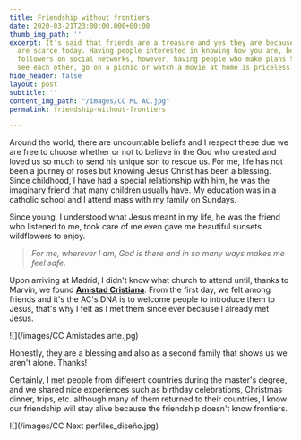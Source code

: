 ```yaml
---
title: Friendship without frontiers
date: 2020-03-21T23:00:00.000+00:00
thumb_img_path: ''
excerpt: It's said that friends are a treasure and yes they are because good friends
  are scarce today. Having people interested in knowing how you are, became having
  followers on social networks, however, having people who make plans to meet and
  see each other, go on a picnic or watch a movie at home is priceless.
hide_header: false
layout: post
subtitle: ''
content_img_path: "/images/CC ML AC.jpg"
permalink: friendship-without-frontiers

---
```

Around the world, there are uncountable beliefs and I respect these due we are free to choose whether or not to believe in the God who created and loved us so much to send his unique son to rescue us. For me, life has not been a journey of roses but knowing Jesus Christ has been a blessing. Since childhood, I have had a special relationship with him, he was the imaginary friend that many children usually have. My education was in a catholic school and I attend mass with my family on Sundays.

Since young, I understood what Jesus meant in my life, he was the friend who listened to me, took care of me even gave me beautiful sunsets wildflowers to enjoy.

> _For me, wherever I am, God is there and in so many ways makes me feel safe._

Upon arriving at Madrid, I didn't know what church to attend until, thanks to Marvin, we found  [**Amistad Cristiana**](https://amistadcristianamadrid.org/ "AmistadCristiana"). From the first day, we felt among friends and it's the AC's DNA is to welcome people to introduce them to Jesus, that's why I felt as I met them since ever because I already met Jesus.

![](/images/CC Amistades arte.jpg)

Honestly, they are a blessing and also as a second family that shows us we aren't alone. Thanks!

Certainly, I met people from different countries during the master's degree, and we shared nice experiences such as birthday celebrations, Christmas dinner, trips, etc. although many of them returned to their countries, I know our friendship will stay alive because the friendship doesn't know frontiers. 

![](/images/CC Next perfiles_diseño.jpg)
